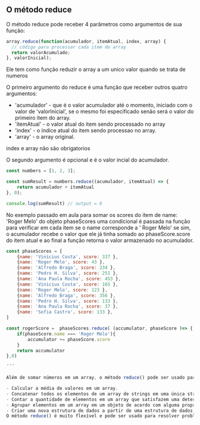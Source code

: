 ## O método reduce

O método reduce pode receber 4 parâmetros como argumentos de sua função:
```js
array.reduce(function(acumulador, itemAtual, index, array) {
  // código para processar cada item do array
  return valorAcumulado;
}, valorInicial);
```
Ele tem como função reduzir o array a um unico valor quando se trata de numeros

O primeiro argumento do reduce é uma função que receber outros quatro argumentos:
- 'acumulador' - que é o valor acumulador até o momento, iniciado com o valor de 'valorInicial', se o mesmo foi especificado senão será o valor do primeiro item do array.
- 'itemAtual' - o valor atual do item sendo processado no array
- 'index' - o índice atual do item sendo processao no array.
- 'array' - o array original.

index e array não são obrigatorios

O segundo argumento é opcional e é o valor incial do acumulador.


```js
const numbers = [1, 2, 3];

const sumResult = numbers.reduce((acumulador, itemAtual) => {
    return acumulador + itemAtual
}, 0);

console.log(sumResult) // output = 6
```
No exemplo passado em aula para somar os scores do item de name: 'Roger Melo' do objeto phaseScores uma condicional é passada na função para verificar em cada item se o name corresponde a ' Roger Melo' se sim, o acumulador recebe o valor que ele já tinha somado ao phaseScore.score do item atual e ao final a função retorna o valor armazenado no acumulador.

```js
const phaseScores = [
    {name: 'Vinicius Costa', score: 337 },
    {name: 'Roger Melo', score: 43 },
    {name: 'Alfredo Braga', score: 234 },
    {name: 'Pedro H. Silva', score: 251 },
    {name: 'Ana Paula Rocha', score: 453 },
    {name: 'Vinicius Costa', score: 165 },
    {name: 'Roger Melo', score: 123 },
    {name: 'Alfredo Braga', score: 356 },
    {name: 'Pedro H. Silva', score: 133 },
    {name: 'Ana Paula Rocha', score: 37 },
    {name: 'Sofia Castro', score: 133 },
]

const rogerScore =  phaseScores.reduce( (accumulator, phaseScore )=> {
    if(phaseScore.name === 'Roger Melo'){
        accumulator += phaseScore.score
    }
    return accumulator
},0)

´´´ 

Além de somar números em um array, o método reduce() pode ser usado para realizar uma ampla variedade de tarefas que exigem o processamento de elementos em um array e a redução dos resultados a um único valor. Alguns exemplos incluem:

- Calcular a média de valores em um array.
- Concatenar todos os elementos de um array de strings em uma única string.
- Contar a quantidade de elementos em um array que satisfazem uma determinada condição.
- Agrupar elementos em um array em um objeto de acordo com alguma propriedade.
- Criar uma nova estrutura de dados a partir de uma estrutura de dados existente.
O método reduce() é muito flexível e pode ser usado para resolver problemas complexos com pouco código. Além disso, ele é altamente performático e é uma boa escolha quando você precisa processar grandes quantidades de dados.



